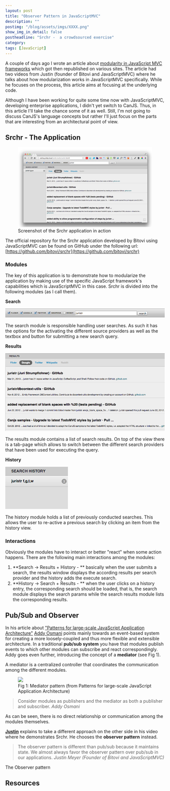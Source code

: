 ```yaml
---
layout: post
title: "Observer Pattern in JavaScriptMVC"
description: ""
postimg: "/blog/assets/imgs/XXXX.png"
show_img_in_detail: false
postheadline: "Srchr -  a crowdsourced exercise"
category: 
tags: [JavaScript]
---
```


A couple of days ago I wrote an article about [modularity in JavaScript MVC frameworks](blog/2013/04/modularity-in-javascript-frameworks/) which got then republished on various sites. The article had two videos from Justin (founder of Bitovi and JavaScriptMVC) where he talks about how modularization works in JavaScriptMVC specifically. While he focuses on the process, this article aims at focusing at the underlying code.

Although I have been working for quite some time now with JavaScriptMVC, developing enterprise applications, I didn't yet switch to CanJS. Thus, in this article I'll take the chance some of it as well. Still, I'm not going to discuss CanJS's language concepts but rather I'll just focus on the parts that are interesting from an architectural point of view.

## Srchr - The Application

<figure>
  <img src="/blog/assets/imgs/srchr_app.png" />
  <figcaption>Screenshot of the Srchr application in action</figcaption>
</figure>

The official repository for the Srchr application developed by Bitovi using JavaScriptMVC can be found on GitHub under the following url: [https://github.com/bitovi/srchr](https://github.com/bitovi/srchr)

### Modules

The key of this application is to demonstrate how to modularize the application by making use of the specific JavaScript framework's capabilities which is JavaScriptMVC in this case. Srchr is divided into the following modules (as I call them).

**Search**

![](/blog/assets/imgs/srchr_module_search.png)

The search module is responsible handling user searches. As such it has the options for the activating the different source providers as well as the textbox and button for submitting a new search query.

**Results**

![](/blog/assets/imgs/srchr_module_results.png)

The results module contains a list of search results. On top of the view there is a tab-page which allows to switch between the different search providers that have been used for executing the query.

**History**

![](/blog/assets/imgs/srchr_module_history.png)

The history module holds a list of previously conducted searches. This allows the user to re-active a previous search by clicking an item from the history view.

### Interactions

Obviously the modules have to interact or better "react" when some action happens. There are the following main interactions among the modules:

1. **Search -> Results + History - ** basically when the user submits a search, the results window displays the according results per search provider and the history adds the execute search.
1. **History -> Search + Results - ** when the user clicks on a history entry, the corresponding search should be loaded, that is, the search module displays the search params while the search results module lists the corresponding results.

## Pub/Sub and Observer

In his article about ["Patterns for large-scale JavaScript Application Architecture"](http://addyosmani.com/largescalejavascript/) [Addy Osmani](http://twitter.com/addyosmani) points mainly towards an event-based system for creating a more loosely-coupled and thus more flexible and extensible architecture. In a traditional **pub/sub system** you have that modules publish events to which other modules can subscribe and react correspondingly. Addy goes even further, introducing the concept of a **mediator** (see Fig 1).

A mediator is a centralized controller that coordinates the communication among the different modules.

<figure>
  <img src="http://addyosmani.com/largescalejavascript/assets/img/chart4a.jpg" />
  <figcaption>Fig 1: Mediator pattern (from Patterns for large-scale JavaScript Application Architecture)</figcaption>
</figure>

> Consider modules as publishers and the mediator as both a publisher and subscriber. <cite>Addy Osmani</cite>

As can be seen, there is no direct relationship or communication among the modules themselves.

**[Justin](https://twitter.com/justinbmeyer)** explains to take a different approach on the other side in his video where he demonstrates Srchr. He chooses the **observer pattern** instead. 

> The observer pattern is different than pub/sub because it maintains state. We almost always favor the observer pattern over pub/sub in our applications. <cite>Justin Meyer (Founder of Bitovi and JavaScriptMVC)</cite>

The Observer pattern

## Resources

